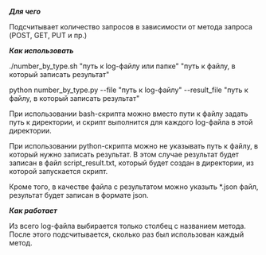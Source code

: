 _**Для чего**_

Подсчитывает количество запросов в зависимости от метода запроса
(POST, GET, PUT и пр.)

_**Как использовать**_

./number_by_type.sh "путь к log-файлу или папке" "путь к файлу, в который записать результат"

python number_by_type.py --file "путь к log-файлу" --result_file "путь к файлу, в который записать результат"

При использовании bash-скрипта можно вместо пути к файлу задать путь к директории, и скрипт
выполнится для каждого log-файла в этой директории.

При использовании python-скрипта можно не указывать путь к файлу, в который нужно записать результат. В этом случае
результат будет записан в файл script_result.txt, который будет создан в директории, из которой 
запускается скрипт. 

Кроме того, в качестве файла с результатом можно указыть *.json файл, 
результат будет записан в формате json. 

_**Как работает**_

Из всего log-файла выбирается только столбец с названием метода.
После этого подсчитывается, сколько раз был использован каждый метод.
